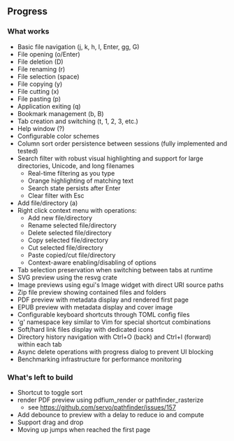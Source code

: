 ## Progress

### What works

* Basic file navigation (j, k, h, l, Enter, gg, G)
* File opening (o/Enter)
* File deletion (D)
* File renaming (r)
* File selection (space)
* File copying (y)
* File cutting (x)
* File pasting (p)
* Application exiting (q)
* Bookmark management (b, B)
* Tab creation and switching (t, 1, 2, 3, etc.)
* Help window (?)
* Configurable color schemes
* Column sort order persistence between sessions (fully implemented and tested)
* Search filter with robust visual highlighting and support for large directories, Unicode, and long filenames
  * Real-time filtering as you type
  * Orange highlighting of matching text
  * Search state persists after Enter
  * Clear filter with Esc
* Add file/directory (a)
* Right click context menu with operations:
  * Add new file/directory
  * Rename selected file/directory
  * Delete selected file/directory
  * Copy selected file/directory
  * Cut selected file/directory
  * Paste copied/cut file/directory
  * Context-aware enabling/disabling of options
* Tab selection preservation when switching between tabs at runtime
* SVG preview using the resvg crate
* Image previews using egui's Image widget with direct URI source paths
* Zip file preview showing contained files and folders
* PDF preview with metadata display and rendered first page
* EPUB preview with metadata display and cover image
* Configurable keyboard shortcuts through TOML config files
* 'g' namespace key similar to Vim for special shortcut combinations
* Soft/hard link files display with dedicated icons
* Directory history navigation with Ctrl+O (back) and Ctrl+I (forward) within each tab
* Async delete operations with progress dialog to prevent UI blocking
* Benchmarking infrastructure for performance monitoring

### What's left to build

* Shortcut to toggle sort
* render PDF preview using pdfium_render or pathfinder_rasterize
  * see <https://github.com/servo/pathfinder/issues/157>
* Add debounce to preview with a delay to reduce io and compute
* Support drag and drop
* Moving up jumps when reached the first page
